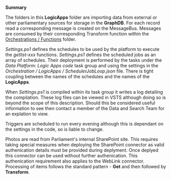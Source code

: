**Summary**

The folders in this **LogicApps** folder are importing data from external or other parliamentary sources
for storage in the **GraphDB**.  For each record read a corresponding message is created on the MessageBus.  Messages
are consumed by their corresponding Transform function within the [Orchestrations / Functions](https://data-parliament.visualstudio.com/Platform/_git/Orchestration?path=%2FFunctions&version=GBmaster&_a=contents) folder.

*Settings.ps1* defines the schedules to be used by the platform to execute the *getlist-xxx* functions.  *Settings.ps1*
defines the scheduled jobs as an array of schedules.  Their deployment is 
performed by the tasks under the *Data Platform: Logic Apps code* task group and using the settings
in the *Orchestration / LogicApps / SchedulerJobLoop.json* file. There is tight coupling between the names
of the schedules and the names of the **LogicApps**.

When *Settings.ps1* is compiled within its task group it writes a log detailing the compilation.  These log files can be viewed in VSTS
although doing so is beyond the scope of this description.  Should this be considered
useful information to see then contact a member of the Data and Search Team for an explation to view.

Triggers are scheduled to run every evening although this is dependant on the settings in the code, so is liable to change.

Photos are read from Parliament's internal SharePoint site.  This requires taking special measures when deploying 
the SharePoint connector as valid authenication details must be provided during deplyment. Once deplyed this
connector can be used without further authenication.  This authenication requirement also applies to the WebLink connector.
Processing of items follows the standard pattern - **Get** and then followed by **Transform**.

